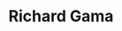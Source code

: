 ---
title:  "Richard Gama"
metadate: "hide"
categories: [ Participant, UI, Graphics ]
image: "/assets/images/story5.jpg"
---